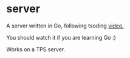 # server
A server written in Go, following tsoding [video.](https://www.youtube.com/watch?v=qmmQAAJzM54&t=899s&ab_channel=TsodingDaily)

You should watch it if you are learning Go :)

Works on a TPS server.
